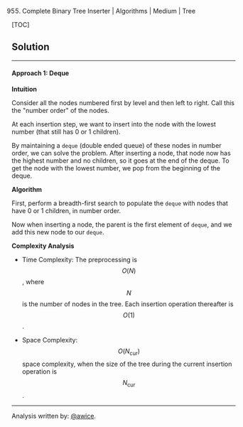 955. Complete Binary Tree Inserter | Algorithms | Medium | Tree

[TOC]

## Solution
---
#### Approach 1: Deque

**Intuition**

Consider all the nodes numbered first by level and then left to right.  Call this the "number order" of the nodes.

At each insertion step, we want to insert into the node with the lowest number (that still has 0 or 1 children).

By maintaining a `deque` (double ended queue) of these nodes in number order, we can solve the problem.  After inserting a node, that node now has the highest number and no children, so it goes at the end of the deque.  To get the node with the lowest number, we pop from the beginning of the deque.

**Algorithm**

First, perform a breadth-first search to populate the `deque` with nodes that have 0 or 1 children, in number order.

Now when inserting a node, the parent is the first element of `deque`, and we add this new node to our `deque`.



**Complexity Analysis**

* Time Complexity:  The preprocessing is $$O(N)$$, where $$N$$ is the number of nodes in the tree.  Each insertion operation thereafter is $$O(1)$$.

* Space Complexity:  $$O(N_{\text{cur}})$$ space complexity, when the size of the tree during the current insertion operation is $$N_{\text{cur}}$$.




---


Analysis written by: [@awice](https://leetcode.com/awice).

